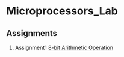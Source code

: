 # Microprocessors_Lab

## Assignments
1. Assignment1 [8-bit Arithmetic Operation](https://github.com/KKBUGHUNTER/Microprocessors_Lab/tree/main/Assignment-1)





